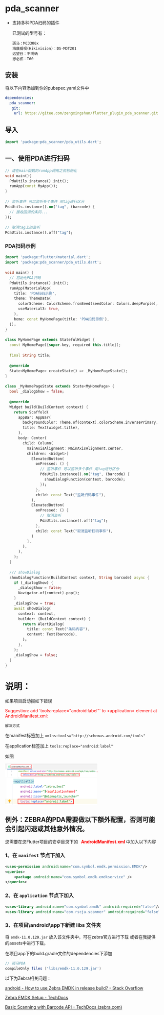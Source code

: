 # pda_scanner

* 支持多种PDA扫码的插件

  已测试的型号有：

  ```text
  斑马：MC3300x
  海康威视(Hikivision)：DS-MDT201
  远望谷：不明确
  思必拓：T60
  ```
## 安装

将以下内容添加到你的pubspec.yaml文件中

```yaml
dependencies:
  pda_scanner:
   git:
    url: https://gitee.com/zengxingshun/flutter_plugin_pda_scanner.git
```

## 导入

```dart
import 'package:pda_scanner/pda_utils.dart';
```

## 一、使用PDA进行扫码

```dart
// 请在main函数的runApp调用之前初始化
void main(){
  PdaUtils.instance().init();
  runApp(const MyApp());
}
    
// 监听事件 可以监听多个事件 用tag进行区分
PdaUtils.instance().on("tag", (barcode) {
  // 接收回调的条码...
});

// 取消tag上的监听
PdaUtils.instance().off("tag");
```

### PDA扫码示例

```dart
import 'package:flutter/material.dart';
import 'package:pda_scanner/pda_utils.dart';

void main() {
  // 初始化PDA扫码
  PdaUtils.instance().init();
  runApp(MaterialApp(
    title: 'PDA扫码示例',
    theme: ThemeData(
      colorScheme: ColorScheme.fromSeed(seedColor: Colors.deepPurple),
      useMaterial3: true,
    ),
    home: const MyHomePage(title: 'PDA扫码示例'),
  ));
}

class MyHomePage extends StatefulWidget {
  const MyHomePage({super.key, required this.title});

  final String title;

  @override
  State<MyHomePage> createState() => _MyHomePageState();
}

class _MyHomePageState extends State<MyHomePage> {
  bool _dialogShow = false;

  @override
  Widget build(BuildContext context) {
    return Scaffold(
      appBar: AppBar(
        backgroundColor: Theme.of(context).colorScheme.inversePrimary,
        title: Text(widget.title),
      ),
      body: Center(
        child: Column(
          mainAxisAlignment: MainAxisAlignment.center,
          children: <Widget>[
            ElevatedButton(
              onPressed: () {
                // 监听事件 可以监听多个事件 用tag进行区分
                PdaUtils.instance().on("tag", (barcode) {
                  showDialogFunction(context, barcode);
                });
              },
              child: const Text("监听扫码事件"),
            ),
            ElevatedButton(
              onPressed: () {
                // 取消监听
                PdaUtils.instance().off("tag");
              },
              child: const Text("取消监听扫码事件"),
            )
          ],
        ),
      ),
    );
  }

  /// showDialog
  showDialogFunction(BuildContext context, String barcode) async {
    if (_dialogShow) {
      _dialogShow = false;
      Navigator.of(context).pop();
    }
    _dialogShow = true;
    await showDialog(
      context: context,
      builder: (BuildContext context) {
        return AlertDialog(
          title: const Text("条码内容"),
          content: Text(barcode),
        );
      },
    );
    _dialogShow = false;
  }
}
```

# 说明：

如果项目启动报如下错误

<span style="color:red">Suggestion: add 'tools:replace="android:label"' to \<application> element at AndroidManifest.xml:</span>

`解决方式`

在manifest标签加上 `xmlns:tools="http://schemas.android.com/tools"`

在application标签加上 `tools:replace="android:label"`

如图

<img src='./photos/pic_01.png' width="60%">
<img src='./photos/pic_02.png' width="60%">


## 例外：ZEBRA的PDA需要做以下额外配置，否则可能会引起闪退或其他意外情况。

您需要在您Flutter项目的安卓目录下的 <span style="color:red;font-weight:bold">  AndroidManifest.xml </span>中加入以下内容
### 1、在 `manifest` 节点下加入
```xml
<uses-permission android:name="com.symbol.emdk.permission.EMDK"/>
<queries>
    <package android:name="com.symbol.emdk.emdkservice" />
</queries>
```
### 2、在 `application` 节点下加入

```xml
<uses-library android:name="com.symbol.emdk" android:required="false"/>
<uses-library android:name="com.rscja.scanner" android:required="false"/>
```

### 3、在项目\android\app下新建 libs 文件夹

将  `emdk-11.0.129.jar` 放入该文件夹中，可在zebra官方进行下载  或者在我提供的assets中进行下载。

在项目app下的build.gradle文件的dependencies下添加

```groovy
// 斑马PDA
compileOnly files ('libs/emdk-11.0.129.jar')
```

以下为Zebra相关问题：

[android - How to use Zebra EMDK in release build? - Stack Overflow](https://stackoverflow.com/questions/70899282/how-to-use-zebra-emdk-in-release-build)

[Zebra EMDK Setup - TechDocs](https://techdocs.zebra.com/emdk-for-android/latest/guide/setup/)

[Basic Scanning with Barcode API - TechDocs (zebra.com)](https://techdocs.zebra.com/emdk-for-android/11-0/tutorial/tutbasicscanningapi/)

